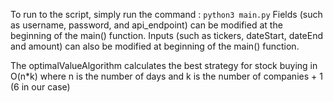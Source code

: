 To run to the script, simply run the command :
`python3 main.py`
Fields (such as username, password, and api_endpoint) can be modified at the beginning of the main() function.
Inputs (such as tickers, dateStart, dateEnd and amount) can also be modified at beginning of the main() function.

The optimalValueAlgorithm calculates the best strategy for stock buying in O(n*k) where n is the number of days and k
is the number of companies + 1 (6 in our case)
